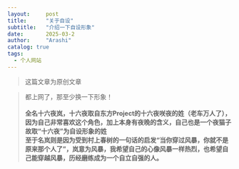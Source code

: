```yaml
---
layout:     post
title:      "关于自设"
subtitle:   "介绍一下自设形象"
date:       2025-03-2 
author:     "Arashi"
catalog: true
tags:
  - 个人网站
---
```


> 这篇文章为原创文章

<div>
    <blockquote>都上网了，那至少换一下形象！
    <br>
    <br><b>全名十六夜岚，十六夜取自东方Project的十六夜咲夜的姓（老车万人了），因为自己非常喜欢这个角色，加上本身有夜晚的含义，自己也是一个夜猫子故取“十六夜”为自设形象的姓
</b>
<br><b>至于名岚则是因为受到村上春树的一句话的启发“当你穿过风暴，你就不是原来那个人了”，岚意为风暴，我希望自己的心像风暴一样热烈，也希望自己能穿越风暴，历经磨练成为一个自立自强的人。
</b>  


